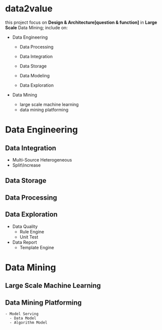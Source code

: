 # data2value

this project focus on <b>Design & Architecture[question & function]</b> in <b>Large Scale</B> Data Mining; include on:

- Data Engineering
	- Data Processing

	- Data Integration

	- Data Storage

	- Data Modeling

	- Data Exploration


- Data Mining 
	- large scale machine learning
	- data mining platforming


# Data Engineering

## Data Integration
  - Multi-Source Heterogeneous
  - Split\Increase

## Data Storage

## Data Processing

## Data Exploration
  - Data Quality
	- Rule Engine
	- Unit Test
  - Data Report
	- Template Engine

# Data Mining

## Large Scale Machine Learning

## Data Mining Platforming

	- Model Serving
	  - Data Model
	  - Algorithm Model


